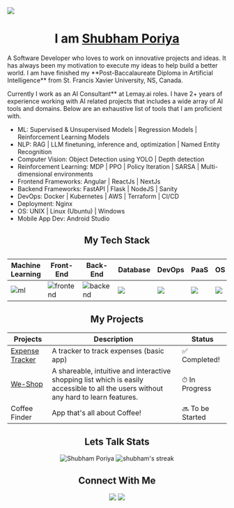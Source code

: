 <img src="https://readme-typing-svg.herokuapp.com?font=Fira+Code&pause=1000&width=435&lines=Hello!+Welcome+to+my+Github+page+.+.+."/>

<div>
  
  <h1 align="center">I am <a href="https://github.com/ShubhamPoriya">Shubham Poriya</a></h1>
</div> 
<p>A Software Developer who loves to work on innovative projects and ideas. It has always been my motivation to execute my ideas to help build a better world. I am have finished my **Post-Baccalaureate Diploma in Artificial Intelligence** from St. Francis Xavier University, NS, Canada. 
  
Currently I work as an AI Consultant** at Lemay.ai roles. I have 2+ years of experience working with AI related projects that includes a wide array of AI tools and domains. Below are an exhaustive list of tools that I am proficient with.

<ul>
  <li>ML: Supervised & Unsupervised Models | Regression Models | Reinforcement Learning Models</li>
  <li>NLP: RAG | LLM finetuning, inference and, optimization | Named Entity Recognition</li>
  <li>Computer Vision: Object Detection using YOLO | Depth detection</li>
  <li>Reinforcement Learning: MDP | PPO | Policy Iteration | SARSA | Multi-dimensional environments</li>
  <li>Frontend Frameworks: Angular | ReactJs | NextJs</li>
  <li>Backend Frameworks: FastAPI | Flask | NodeJS | Sanity</li>
  <li>DevOps: Docker | Kubernetes | AWS | Terraform | CI/CD</li>
  <li>Deployment: Nginx</li>
  <li>OS: UNIX | Linux (Ubuntu) | Windows</li>
  <li>Mobile App Dev: Android Studio</li>
</ul>
</p>  

<div align="center">
  <h2>My Tech Stack<h2>
  <table width="100%">
  <thead>
    <th>Machine Learning</th>
    <th>Front-End</th>
    <th>Back-End</th>
    <th>Database</th>
    <th>DevOps</th>
    <th>PaaS</th>
    <th>OS</th>
  </thead>
  <tbody>
    <tr>
      <td><img src="https://skillicons.dev/icons?i=ai,pytorch,tensorflow,sklearn" alt="ml"/></td>
      <td>
      <img src="https://skillicons.dev/icons?i=html,css,react,ts,nextjs,angular" alt="frontend"/>
      </td>
      <td><img src="https://skillicons.dev/icons?i=js,nodejs,python,fastapi,django" alt="backend"/></td>
      <td><img src="https://skillicons.dev/icons?i=mongodb,mysql"/></td>
      <td><img src="https://skillicons.dev/icons?i=ansible,bash,docker,gitlab,kubernetes,nginx"/></td>
      <td><img src="https://skillicons.dev/icons?i=aws,vercel"/></td>
      <td><img src="https://skillicons.dev/icons?i=linux,ubuntu"/></td>
    </tr>
  </tbody>
</table>
</div>


<h2 align="center">My Projects</h2>
<table>
  <thead>
    <th>Projects</th>
    <th>Description</th>
    <th>Status</th>
  </thead>
  <tbody>
    <tr>
      <td><a href="https://github.com/ShubhamPoriya/Expense-Tracker-REACT">Expense Tracker</a></td>
      <td>A tracker to track expenses (basic app)</td>
      <td>✅ Completed!</td>
    </tr>
    <tr>
      <td><a href="https://github.com/ShubhamPoriya/weshop-frontend">We-Shop</a></td>
      <td>A shareable, intuitive and interactive shopping list which is easily accessible to all the users without any hard to learn features.</td>
      <td>⏱ In Progress</td>
    </tr>
    <tr>
      <td>Coffee Finder</td>
      <td>App that's all about Coffee!</td>
      <td>🔜 To be Started</td>
    </tr>
  </tbody>
</table>

<div align="center">

  <h2>Lets Talk Stats</h2>
  
  <tr>
    <td>
      <img src="https://github-readme-stats.vercel.app/api?username=ShubhamPoriya&show_icons=true&theme=radical" alt="Shubham Poriya"/>
    </td>
    <td>
      <img src="https://github-readme-streak-stats.herokuapp.com/?user=ShubhamPoriya" alt="shubham's streak" />
    </td>
  </tr>
</div>

<div align="center">
  <h2>Connect With Me</h2>
  <a href="www.linkedin.com/in/shubhamporiya" target="_blank"><img src="https://img.shields.io/badge/linkedin-%230077B5.svg?style=for-the-badge&logo=linkedin&logoColor=white"/></a>
  <a href="mailto:shubhamporiya@gmail.com" target="_blank" rel="noreferrer"><img src="https://img.shields.io/badge/Gmail-D14836?style=for-the-badge&logo=gmail&logoColor=white"/></a>
</div>
    



<!---
ShubhamPoriya/ShubhamPoriya is a ✨ special ✨ repository because its `README.md` (this file) appears on your GitHub profile.
You can click the Preview link to take a look at your changes.
--->
